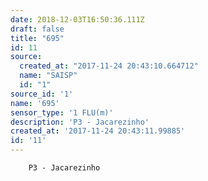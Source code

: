 ```yaml
---
date: 2018-12-03T16:50:36.111Z
draft: false
title: "695"
id: 11
source:
  created_at: "2017-11-24 20:43:10.664712"
  name: "SAISP"
  id: "1"
source_id: '1'
name: '695'
sensor_type: '1 FLU(m)'
description: 'P3 - Jacarezinho'
created_at: '2017-11-24 20:43:11.99885'
id: '11'
---
```

		P3 - Jacarezinho